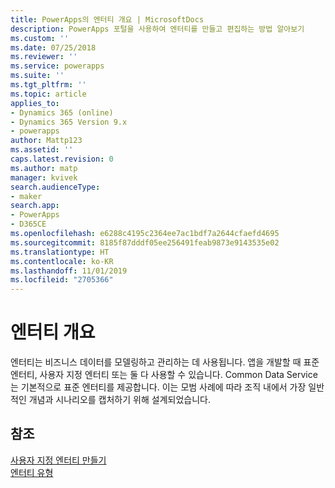 ```yaml
---
title: PowerApps의 엔터티 개요 | MicrosoftDocs
description: PowerApps 포털을 사용하여 엔터티를 만들고 편집하는 방법 알아보기
ms.custom: ''
ms.date: 07/25/2018
ms.reviewer: ''
ms.service: powerapps
ms.suite: ''
ms.tgt_pltfrm: ''
ms.topic: article
applies_to:
- Dynamics 365 (online)
- Dynamics 365 Version 9.x
- powerapps
author: Mattp123
ms.assetid: ''
caps.latest.revision: 0
ms.author: matp
manager: kvivek
search.audienceType:
- maker
search.app:
- PowerApps
- D365CE
ms.openlocfilehash: e6288c4195c2364ee7ac1bdf7a2644cfaefd4695
ms.sourcegitcommit: 8185f87dddf05ee256491feab9873e9143535e02
ms.translationtype: HT
ms.contentlocale: ko-KR
ms.lasthandoff: 11/01/2019
ms.locfileid: "2705366"
---
```

# <a name="entity-overview"></a>엔터티 개요

엔터티는 비즈니스 데이터를 모델링하고 관리하는 데 사용됩니다. 앱을 개발할 때 표준 엔터티, 사용자 지정 엔터티 또는 둘 다 사용할 수 있습니다. Common Data Service는 기본적으로 표준 엔터티를 제공합니다. 이는 모범 사례에 따라 조직 내에서 가장 일반적인 개념과 시나리오를 캡처하기 위해 설계되었습니다.

## <a name="see-also"></a>참조
[사용자 지정 엔터티 만들기](data-platform-create-entity.md) <br/>
[엔터티 유형](types-of-entities.md)

